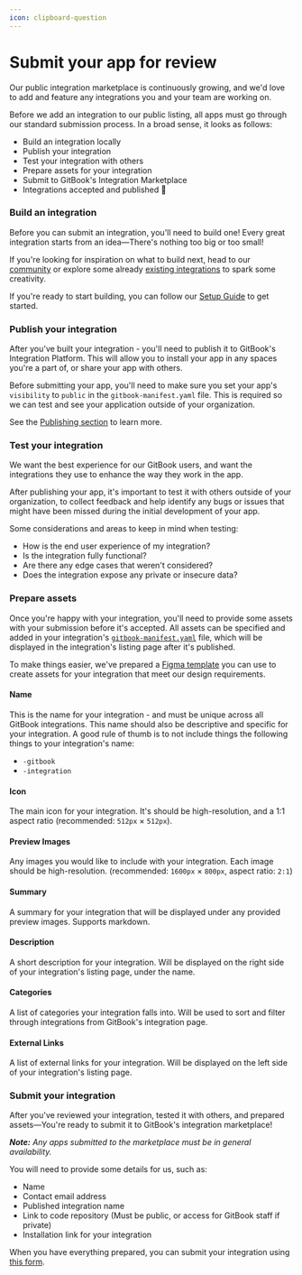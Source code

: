 ```yaml
---
icon: clipboard-question
---
```


# Submit your app for review

Our public integration marketplace is continuously growing, and we'd love to add and feature any integrations you and your team are working on.

Before we add an integration to our public listing, all apps must go through our standard submission process. In a broad sense, it looks as follows:

* Build an integration locally
* Publish your integration
* Test your integration with others
* Prepare assets for your integration
* Submit to GitBook's Integration Marketplace
* Integrations accepted and published :tada:

### Build an integration

Before you can submit an integration, you'll need to build one! Every great integration starts from an idea—There's nothing too big or too small!

If you're looking for inspiration on what to build next, head to our [community](https://github.com/GitbookIO/community) or explore some already [existing integrations](https://www.gitbook.com/integrations) to spark some creativity.

If you're ready to start building, you can follow our [Setup Guide](../getting-started/rename-1.md) to get started.

### Publish your integration

After you've built your integration - you'll need to publish it to GitBook's Integration Platform. This will allow you to install your app in any spaces you're a part of, or share your app with others.

Before submitting your app, you'll need to make sure you set your app's `visibility` to `public` in the `gitbook-manifest.yaml` file. This is required so we can test and see your application outside of your organization.

See the [Publishing section](../getting-started/publishing.md) to learn more.

### Test your integration

We want the best experience for our GitBook users, and want the integrations they use to enhance the way they work in the app.

After publishing your app, it's important to test it with others outside of your organization, to collect feedback and help identify any bugs or issues that might have been missed during the initial development of your app.

Some considerations and areas to keep in mind when testing:

* How is the end user experience of my integration?
* Is the integration fully functional?
* Are there any edge cases that weren't considered?
* Does the integration expose any private or insecure data?

### Prepare assets

Once you're happy with your integration, you'll need to provide some assets with your submission before it's accepted. All assets can be specified and added in your integration's [`gitbook-manifest.yaml`](../integrations/configurations.md) file, which will be displayed in the integration's listing page after it's published.

To make things easier, we've prepared a [Figma template](https://www.figma.com/file/9FCuynZip3iJnlu0zB80ve/GitBook---Integrations-Template/duplicate) you can use to create assets for your integration that meet our design requirements.

#### **Name**

This is the name for your integration - and must be unique across all GitBook integrations. This name should also be descriptive and specific for your integration. A good rule of thumb is to not include things the following things to your integration's name:

* `-gitbook`
* `-integration`

#### **Icon**

The main icon for your integration. It's should be high-resolution, and a 1:1 aspect ratio (recommended: `512px` × `512px`).

#### **Preview Images**

Any images you would like to include with your integration. Each image should be high-resolution. (recommended: `1600px` × `800px`, aspect ratio: `2:1`)

#### **Summary**

A summary for your integration that will be displayed under any provided preview images. Supports markdown.

#### **Description**

A short description for your integration. Will be displayed on the right side of your integration's listing page, under the name.

#### **Categories**

A list of categories your integration falls into. Will be used to sort and filter through integrations from GitBook's integration page.

#### **External Links**

A list of external links for your integration. Will be displayed on the left side of your integration's listing page.

### Submit your integration

After you've reviewed your integration, tested it with others, and prepared assets—You're ready to submit it to GitBook's integration marketplace!

_**Note:** Any apps submitted to the marketplace must be in general availability._

You will need to provide some details for us, such as:

* Name
* Contact email address
* Published integration name
* Link to code repository (Must be public, or access for GitBook staff if private)
* Installation link for your integration

When you have everything prepared, you can submit your integration using [this form](https://forms.gle/SXBdguvquFsCUtDX8).
